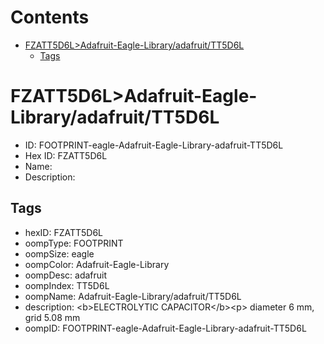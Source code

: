 



Contents
========

* [FZATT5D6L>Adafruit-Eagle-Library/adafruit/TT5D6L](#fzatt5d6ladafruit-eagle-libraryadafruittt5d6l)
	* [Tags](#tags)

# FZATT5D6L>Adafruit-Eagle-Library/adafruit/TT5D6L

- ID: FOOTPRINT-eagle-Adafruit-Eagle-Library-adafruit-TT5D6L
- Hex ID: FZATT5D6L
- Name: 
- Description: 

## Tags

- hexID: FZATT5D6L
- oompType: FOOTPRINT
- oompSize: eagle
- oompColor: Adafruit-Eagle-Library
- oompDesc: adafruit
- oompIndex: TT5D6L
- oompName: Adafruit-Eagle-Library/adafruit/TT5D6L
- description: &lt;b&gt;ELECTROLYTIC CAPACITOR&lt;/b&gt;&lt;p&gt;
diameter 6 mm, grid 5.08 mm
- oompID: FOOTPRINT-eagle-Adafruit-Eagle-Library-adafruit-TT5D6L

